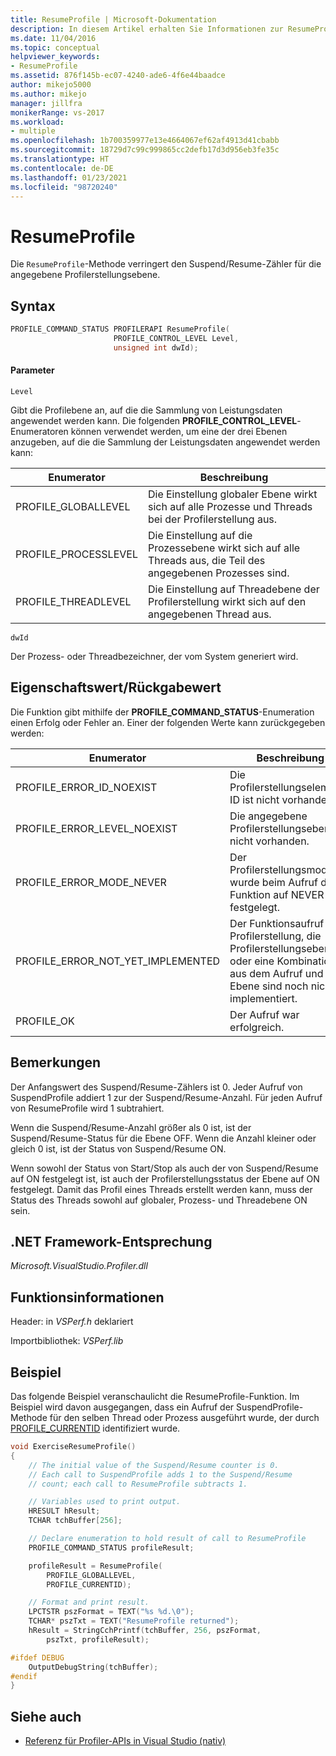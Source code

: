 ```yaml
---
title: ResumeProfile | Microsoft-Dokumentation
description: In diesem Artikel erhalten Sie Informationen zur ResumeProfile-Methode. Diese verringert den Suspend/Resume-Zähler für die angegebene Profilerstellungsebene.
ms.date: 11/04/2016
ms.topic: conceptual
helpviewer_keywords:
- ResumeProfile
ms.assetid: 876f145b-ec07-4240-ade6-4f6e44baadce
author: mikejo5000
ms.author: mikejo
manager: jillfra
monikerRange: vs-2017
ms.workload:
- multiple
ms.openlocfilehash: 1b700359977e13e4664067ef62af4913d41cbabb
ms.sourcegitcommit: 18729d7c99c999865cc2defb17d3d956eb3fe35c
ms.translationtype: HT
ms.contentlocale: de-DE
ms.lasthandoff: 01/23/2021
ms.locfileid: "98720240"
---
```

# <a name="resumeprofile"></a>ResumeProfile
Die `ResumeProfile`-Methode verringert den Suspend/Resume-Zähler für die angegebene Profilerstellungsebene.

## <a name="syntax"></a>Syntax

```cpp
PROFILE_COMMAND_STATUS PROFILERAPI ResumeProfile(
                       PROFILE_CONTROL_LEVEL Level,
                       unsigned int dwId);
```

#### <a name="parameters"></a>Parameter
 `Level`

 Gibt die Profilebene an, auf die die Sammlung von Leistungsdaten angewendet werden kann. Die folgenden **PROFILE_CONTROL_LEVEL**-Enumeratoren können verwendet werden, um eine der drei Ebenen anzugeben, auf die die Sammlung der Leistungsdaten angewendet werden kann:

|Enumerator|Beschreibung|
|----------------|-----------------|
|PROFILE_GLOBALLEVEL|Die Einstellung globaler Ebene wirkt sich auf alle Prozesse und Threads bei der Profilerstellung aus.|
|PROFILE_PROCESSLEVEL|Die Einstellung auf die Prozessebene wirkt sich auf alle Threads aus, die Teil des angegebenen Prozesses sind.|
|PROFILE_THREADLEVEL|Die Einstellung auf Threadebene der Profilerstellung wirkt sich auf den angegebenen Thread aus.|

 `dwId`

 Der Prozess- oder Threadbezeichner, der vom System generiert wird.

## <a name="property-valuereturn-value"></a>Eigenschaftswert/Rückgabewert
 Die Funktion gibt mithilfe der **PROFILE_COMMAND_STATUS**-Enumeration einen Erfolg oder Fehler an. Einer der folgenden Werte kann zurückgegeben werden:

|Enumerator|Beschreibung|
|----------------|-----------------|
|PROFILE_ERROR_ID_NOEXIST|Die Profilerstellungselement-ID ist nicht vorhanden.|
|PROFILE_ERROR_LEVEL_NOEXIST|Die angegebene Profilerstellungsebene ist nicht vorhanden.|
|PROFILE_ERROR_MODE_NEVER|Der Profilerstellungsmodus wurde beim Aufruf der Funktion auf NEVER festgelegt.|
|PROFILE_ERROR_NOT_YET_IMPLEMENTED|Der Funktionsaufruf der Profilerstellung, die Profilerstellungsebene oder eine Kombination aus dem Aufruf und der Ebene sind noch nicht implementiert.|
|PROFILE_OK|Der Aufruf war erfolgreich.|

## <a name="remarks"></a>Bemerkungen
 Der Anfangswert des Suspend/Resume-Zählers ist 0. Jeder Aufruf von SuspendProfile addiert 1 zur der Suspend/Resume-Anzahl. Für jeden Aufruf von ResumeProfile wird 1 subtrahiert.

 Wenn die Suspend/Resume-Anzahl größer als 0 ist, ist der Suspend/Resume-Status für die Ebene OFF. Wenn die Anzahl kleiner oder gleich 0 ist, ist der Status von Suspend/Resume ON.

 Wenn sowohl der Status von Start/Stop als auch der von Suspend/Resume auf ON festgelegt ist, ist auch der Profilerstellungsstatus der Ebene auf ON festgelegt. Damit das Profil eines Threads erstellt werden kann, muss der Status des Threads sowohl auf globaler, Prozess- und Threadebene ON sein.

## <a name="net-framework-equivalent"></a>.NET Framework-Entsprechung
 *Microsoft.VisualStudio.Profiler.dll*

## <a name="function-information"></a>Funktionsinformationen
 Header: in *VSPerf.h* deklariert

 Importbibliothek: *VSPerf.lib*

## <a name="example"></a>Beispiel
 Das folgende Beispiel veranschaulicht die ResumeProfile-Funktion. Im Beispiel wird davon ausgegangen, dass ein Aufruf der SuspendProfile-Methode für den selben Thread oder Prozess ausgeführt wurde, der durch [PROFILE_CURRENTID](../profiling/profile-currentid.md) identifiziert wurde.

```cpp
void ExerciseResumeProfile()
{
    // The initial value of the Suspend/Resume counter is 0.
    // Each call to SuspendProfile adds 1 to the Suspend/Resume
    // count; each call to ResumeProfile subtracts 1.

    // Variables used to print output.
    HRESULT hResult;
    TCHAR tchBuffer[256];

    // Declare enumeration to hold result of call to ResumeProfile
    PROFILE_COMMAND_STATUS profileResult;

    profileResult = ResumeProfile(
        PROFILE_GLOBALLEVEL,
        PROFILE_CURRENTID);

    // Format and print result.
    LPCTSTR pszFormat = TEXT("%s %d.\0");
    TCHAR* pszTxt = TEXT("ResumeProfile returned");
    hResult = StringCchPrintf(tchBuffer, 256, pszFormat,
        pszTxt, profileResult);

#ifdef DEBUG
    OutputDebugString(tchBuffer);
#endif
}
```

## <a name="see-also"></a>Siehe auch
- [Referenz für Profiler-APIs in Visual Studio (nativ)](../profiling/visual-studio-profiler-api-reference-native.md)
